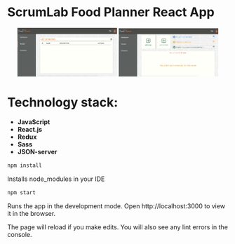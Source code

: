 # ScrumLab Food Planner React App
<div align="center">
 <img width="45%" src=FoodPlanner.png> <img width="45%" src=FoodPlanner2.png>
</div>
  
# Technology stack:

- **JavaScript**
- **React.js**
- **Redux**
- **Sass**
- **JSON-server**

```bash
npm install 
```

Installs node_modules in your IDE

```bash
npm start
```

Runs the app in the development mode.
Open http://localhost:3000 to view it in the browser.

The page will reload if you make edits.
You will also see any lint errors in the console.
